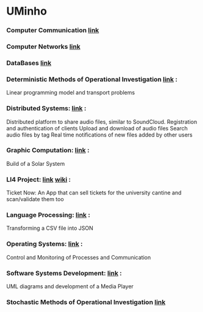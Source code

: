 # UMinho

### Computer Communication [link](https://github.com/SusanaMarques/UMINHO/tree/main/Computer%20Comunications)

### Computer Networks [link](https://github.com/SusanaMarques/UMINHO/tree/main/Computer%20Networks)

### DataBases [link](https://github.com/SusanaMarques/UMINHO/tree/main/DataBases)

### Deterministic Methods of Operational Investigation [link](https://github.com/SusanaMarques/UMINHO/tree/main/Deterministic%20Methods%20of%20Operational%20Investigation) :
Linear programming model and transport problems

### Distributed Systems: [link](https://github.com/SusanaMarques/UMINHO/tree/main/Distributed%20Systems) :
Distributed platform to share audio files, similar to SoundCloud.
Registration and authentication of clients
Upload and download of audio files
Search audio files by tag
Real time notifications of new files added by other users

### Graphic Computation: [link](https://github.com/SusanaMarques/UMINHO/tree/main/Graphic%20Computation) :
Build of a Solar System

### LI4 Project: [link](https://github.com/SusanaMarques/UMINHO/tree/main/LI4%20Project) [wiki](https://github.com/mariajbp/LI4/wiki) :
Ticket Now: An App that can sell tickets for the university cantine and scan/validate them too

### Language Processing: [link](https://github.com/SusanaMarques/UMINHO/tree/main/Language%20Processing) :
Transforming a CSV file into JSON

### Operating Systems: [link](https://github.com/SusanaMarques/UMINHO/tree/main/Operating%20Systems) :
Control and Monitoring of Processes and Communication

### Software Systems Development: [link](https://github.com/SusanaMarques/UMINHO/tree/main/Software%20Systems%20Development) :
UML diagrams and development of a Media Player

### Stochastic Methods of Operational Investigation [link](https://github.com/SusanaMarques/UMINHO/tree/main/Stochastic%20Methods%20of%20Operational%20Investigation)

